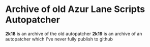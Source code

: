 # Archive of old Azur Lane Scripts Autopatcher
**2k18** is an archive of the old autopatcher
**2k19** is an archive of an autopatcher which I've never fully publish to github